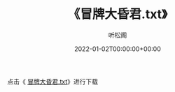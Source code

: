 ﻿---
title:  《冒牌大昏君.txt》
date:   2022-01-02T00:00:00+00:00
author: 听松阁
layout: post
permalink: /冒牌大昏君/
categories: 小说
tags: [小说]
---

点击《 [冒牌大昏君.txt](http://img.660000.xyz/bookstukust/book/bntxt/10/冒牌大昏君.txt)》进行下载